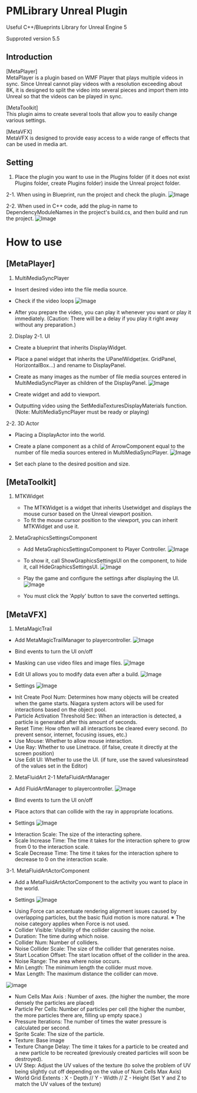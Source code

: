 # PMLibrary Unreal Plugin
Useful C++/Blueprints Library for Unreal Engine 5

Supproted version 5.5

## Introduction
[MetaPlayer]  
MetaPlayer is a plugin based on WMF Player that plays multiple videos in sync. Since Unreal cannot play videos with a resolution exceeding about 8K, it is designed to split the video into several pieces and import them into Unreal so that the videos can be played in sync.

[MetaToolkit]  
This plugin aims to create several tools that allow you to easily change various settings.

[MetaVFX]  
MetaVFX is designed to provide easy access to a wide range of effects that can be used in media art.

## Setting
1. Place the plugin you want to use in the Plugins folder (if it does not exist Plugins folder, create Plugins folder) inside the Unreal project folder.
   
2-1. When using in Blueprint, run the project and check the plugin.
![Image](https://github.com/user-attachments/assets/ea65bbb5-eb7e-4e41-9e95-b37d76b6b159)

2-2. When used in C++ code, add the plug-in name to DependencyModuleNames in the project's build.cs, and then build and run the project.
![Image](https://github.com/user-attachments/assets/5ac708fc-8e83-4afe-9dba-3a8c929761f2)

# How to use
## [MetaPlayer]
1. MultiMediaSyncPlayer
  - Insert desired video into the file media source.
  - Check if the video loops
![Image](https://github.com/user-attachments/assets/af7437e7-d512-4d9c-9810-1a761b31855d)

  - After you prepare the video, you can play it whenever you want or play it immediately. (Caution: There will be a delay if you play it right away without any preparation.)

 2. Display
 2-1. UI
  - Create a blueprint that inherits DisplayWidget.
  - Place a panel widget that inherits the UPanelWidget(ex. GridPanel, HorizontalBox...) and rename to DisplayPanel.
  - Create as many images as the number of file media sources entered in MultiMediaSyncPlayer as children of the DisplayPanel.
![Image](https://github.com/user-attachments/assets/d031b4ab-abd4-4b6d-8883-80070164f427)

  - Create widget and add to viewport.
  - Outputting video using the SetMediaTexturesDisplayMaterials function. (Note: MultiMediaSyncPlayer must be ready or playing)
     
 2-2. 3D Actor
   - Placing a DisplayActor into the world.
   - Create a plane component as a child of ArrowComponent equal to the number of file media sources entered in MultiMediaSyncPlayer.
![Image](https://github.com/user-attachments/assets/9f4f9d69-a325-4c1d-a870-603214e29bfd)

   -  Set each plane to the desired position and size.

## [MetaToolkit]
1. MTKWidget
   - The MTKWidget is a widget that inherits Usetwidget and displays the mouse cursor based on the Unreal viewport position.
   - To fit the mouse cursor position to the viewport, you can inherit MTKWidget and use it.

2. MetaGraphicsSettingsComponent
   - Add MetaGraphicsSettingsComponent to Player Controller.
![Image](https://github.com/user-attachments/assets/094ff63d-8b9b-4f42-86fd-0e5238fe271c)

   - To show it, call ShowGraphicsSettingsUI on the component, to hide it, call HideGraphicsSettingsUI.
![Image](https://github.com/user-attachments/assets/9d273e1c-899f-4270-875b-7367bb1630ce)

   - Play the game and configure the settings after displaying the UI.
![Image](https://github.com/user-attachments/assets/978c6027-e7ab-4f28-a427-b5db01b9a555)

   - You must click the 'Apply' button to save the converted settings.

## [MetaVFX]  
1. MetaMagicTrail
  - Add MetaMagicTrailManager to playercontroller.
![Image](https://github.com/user-attachments/assets/052cc2c0-1f67-4473-9130-f66837d82acb)

  - Bind events to turn the UI on/off
  - Masking can use video files and image files.
![Image](https://github.com/user-attachments/assets/cb41fc0a-b8c6-496b-a105-134961b3b542)

  - Edit UI allows you to modify data even after a build.
![Image](https://github.com/user-attachments/assets/e6452028-e719-4fc8-ad2b-b5199e3b0868)

  - Settings
![Image](https://github.com/user-attachments/assets/340d9706-dbf3-4398-861c-c7b2a5cb2fd0)
  * Init Create Pool Num: Determines how many objects will be created when the game starts. Niagara system actors will be used for interactions based on the object pool.
  * Particle Activation Threshold Sec: When an interaction is detected, a particle is generated after this amount of seconds.
  * Reset Time: How often will all interactions be cleared every second. (to prevent sensor, internet, focusing issues, etc.)
  * Use Mouse: Whether to allow mouse interaction.
  * Use Ray: Whether to use Linetrace. (if false, create it directly at the screen position)
  * Use Edit UI: Whether to use the UI. (if ture, use the saved values ​​instead of the values ​​set in the Editor)
   
2. MetaFluidArt
2-1 MefaFluidArtManager
  - Add FluidArtManager to playercontroller.
![Image](https://github.com/user-attachments/assets/836c6853-e247-4497-aafc-f0cfd7c4e8c0)

  - Bind events to turn the UI on/off
  - Place actors that can collide with the ray in appropriate locations.

  - Settings
![Image](https://github.com/user-attachments/assets/1280de16-f2a8-4f36-8ed7-d7d9bc64ee64)
  * Interaction Scale: The size of the interacting sphere.
  * Scale Increase Time: The time it takes for the interaction sphere to grow from 0 to the interaction scale.
  * Scale Decrease Time: The time it takes for the interaction sphere to decrease to 0 on the interaction scale.

3-1. MetaFluidArtActorComponent
  - Add a MetaFluidArtActorComponent to the activity you want to place in the world.

  - Settings
![Image](https://github.com/user-attachments/assets/3f1b3615-b336-49e6-b917-840d9c02adfd)
  * Using Force can accentuate rendering alignment issues caused by overlapping particles, but the basic fluid motion is more natural.
  &#8251; The noise category applies when Force is not used.
  * Collider Visible: Visibility of the collider causing the noise.
  * Duration: The time during which noise.
  * Collider Num: Number of colliders.
  * Noise Collider Scale: The size of the collider that generates noise.
  * Start Location Offset: The start location offset of the collider in the area.
  * Noise Range: The area where noise occurs.
  * Min Length: The minimum length the collider must move.
  * Max Length: The maximum distance the collider can move.

![image](https://github.com/user-attachments/assets/830c66f8-ffe9-4636-aca1-c408590e43d2)
  * Num Cells Max Axis : Number of axes. (the higher the number, the more densely the particles are placed)
  * Particle Per Cells: Number of particles per cell (the higher the number, the more particles there are, filling up empty space.)
  * Pressure Iterations: The number of times the water pressure is calculated per second.
  * Sprite Scale: The size of the particle.
  * Texture: Base image
  * Texture Change Delay: The time it takes for a particle to be created and a new particle to be recreated (previously created particles will soon be destroyed).
  * UV Step: Adjust the UV values ​​of the texture (to solve the problem of UV being slightly cut off depending on the value of Num Cells Max Axis)
  * World Grid Extents : X - Depth // Y - Width // Z - Height (Set Y and Z to match the UV values ​​of the texture)
